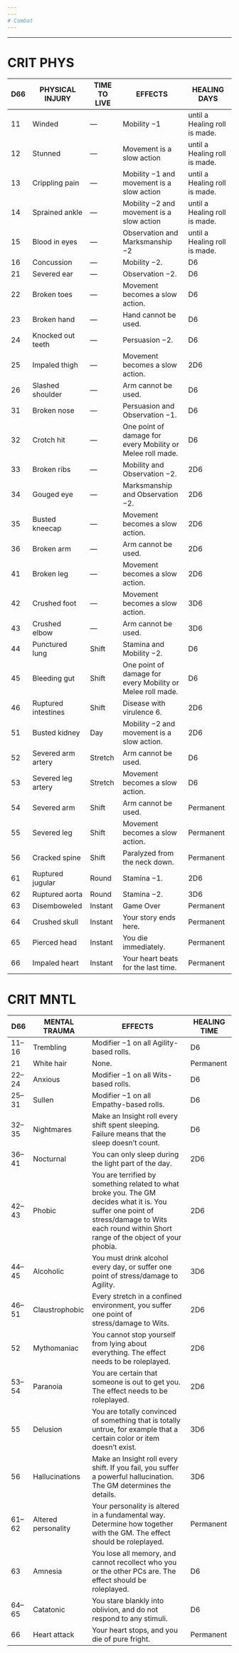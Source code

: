 ```yaml
---
---
# Combat
---
```

---
 
# CRIT PHYS
|D66 |PHYSICAL INJURY |TIME TO LIVE |EFFECTS |HEALING DAYS|
|-|-|-|-|-|
11 |Winded| — |Mobility −1 |until a Healing roll is made.
12 |Stunned| — | Movement is a slow action |until a Healing roll is made.
13 |Crippling pain| —| Mobility −1 and movement is a slow action |until a Healing roll is made.
14 |Sprained ankle| — |Mobility −2 and movement is a slow action |until a Healing roll is made.
15 |Blood in eyes | — |Observation and Marksmanship −2 |until a Healing roll is made.
16 |Concussion| — |Mobility −2.| D6
21 |Severed ear | —| Observation −2. |D6
22 |Broken toes |— |Movement becomes a slow action. |D6
23 |Broken hand| — |Hand cannot be used.|D6
24 |Knocked out teeth |— |Persuasion −2. |D6
25 |Impaled thigh| — |Movement becomes a slow action.| 2D6
26 |Slashed shoulder |— |Arm cannot be used. |D6
31 |Broken nose |— |Persuasion and Observation −1.| D6
32 |Crotch hit| — |One point of damage for every Mobility or Melee roll made. |D6
33 |Broken ribs|  — |Mobility and Observation −2.| 2D6
34 |Gouged eye| — |Marksmanship and Observation −2. |2D6
35 |Busted kneecap |— |Movement becomes a slow action. |2D6
36 |Broken arm  |— |Arm cannot be used. |2D6
41 |Broken leg |— |Movement becomes a slow action.| 2D6
42 |Crushed foot  |— |Movement becomes a slow action. |3D6
43 |Crushed elbow  |— |Arm cannot be used. |3D6
44 |Punctured lung |Shift |Stamina and Mobility −2. |D6
45 |Bleeding gut  |Shift| One point of damage for every Mobility or Melee roll made.| D6
46 |Ruptured intestines|Shift |Disease with virulence 6. |2D6
51 |Busted kidney | Day |Mobility −2 and movement is a slow action. |2D6
52 |Severed arm artery |Stretch| Arm cannot be used. | D6
53 |Severed leg artery | Stretch| Movement becomes a slow action.| D6
54 |Severed arm |Shift| Arm cannot be used.|Permanent
55 |Severed leg |Shift| Movement becomes a slow action. |Permanent
56 |Cracked spine |Shift| Paralyzed from the neck down. | Permanent
61 |Ruptured jugular | Round| Stamina −1.| 2D6
62 |Ruptured aorta |Round| Stamina −2. |3D6
63 |Disemboweled | Instant| Game Over|Permanent
64 |Crushed skull| Instant| Your story ends here.| Permanent
65 |Pierced head |Instant| You die immediately.| Permanent
66 |Impaled heart |Instant |Your heart beats for the last time.| Permanent

# CRIT MNTL
|D66 |MENTAL TRAUMA |EFFECTS |HEALING TIME|
|-|-|-|-|
11–16 |Trembling| Modifier −1 on all Agility-based rolls. |D6
21 |White hair| None.| Permanent
22–24 |Anxious| Modifier −1 on all Wits-based rolls.| D6
25–31 |Sullen| Modifier −1 on all Empathy-based rolls. |D6
32–35 |Nightmares| Make an Insight roll every shift spent sleeping. Failure means that the sleep doesn’t count.| D6
36–41 |Nocturnal |You can only sleep during the light part of the day. | 2D6
42–43 |Phobic| You are terrified by something related to what broke you. The GM decides what it is. You suffer one point of stress/damage to Wits each round within Short range of the object of your phobia. |2D6
44–45 |Alcoholic| You must drink alcohol every day, or suffer one point of stress/damage to Agility. |3D6
46–51 |Claustrophobic| Every stretch in a confined environment, you suffer one point of stress/damage to Wits.| 2D6
52 |Mythomaniac| You cannot stop yourself from lying about everything. The effect needs to be roleplayed. |2D6
53–54 |Paranoia |You are certain that someone is out to get you. The effect needs to be roleplayed.| 2D6
55 |Delusion| You are totally convinced of something that is totally untrue, for example that a certain color or item doesn’t exist.| 3D6
56 |Hallucinations |Make an Insight roll every shift. If you fail, you suffer a powerful hallucination. The GM determines the details.| 3D6
61–62| Altered personality |Your personality is altered in a fundamental way. Determine how together with the GM. The effect should be roleplayed. |Permanent
63 |Amnesia| You lose all memory, and cannot recollect who you or the other PCs are. The effect should be roleplayed. |D6
64–65 |Catatonic| You stare blankly into oblivion, and do not respond to any stimuli.| D6
66 |Heart attack| Your heart stops, and you die of pure fright.| Permanent
